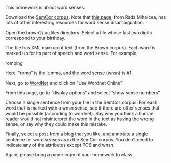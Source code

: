 This homework is about word senses.

Download the
[SemCor corpus](http://lit.csci.unt.edu/~rada/downloads/semcor/semcor3.0.tar.gz).
Note that [this page](http://www.cse.unt.edu/~rada/downloads.html),
from Rada Mihalcea, has lots of other interesting resources for word
sense disambiguation.

Open the brown2/tagfiles directory. Select a file whose last two
digits correspond to your birthday.

The file has XML markup of text (from the Brown corpus). Each word is
marked up for its part of speech and word sense. For example,

<wf cmd=done pos=VB lemma=romp wnsn=1 lexsn=2:38:00::>romping</wf>

Here, “romp” is the lemma, and the word sense (wnsn) is #1.

Next, go to [WordNet](http://wordnet.princeton.edu/) and click on “Use Wordnet Online”

From this page, go to “display options” and select “show sense numbers”

Choose a single sentence from your file in the SemCor corpus. For each
word that is marked with a wnsn sense, see if there are other senses
that would be possible (according to wordnet). Say why you think a
human reader would not misinterpret the word in the text as having the
wrong sense, or say why they could make this mistake.

Finally, select a post from a blog that you like, and annotate a
single sentence for word senses as in the SemCor corpus. You don’t
need to indicate any of the attributes except POS and wnsn.

Again, please bring a paper copy of your homework to class.
